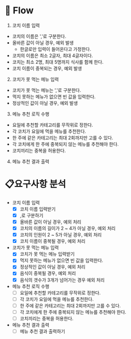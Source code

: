 # 🍔 Flow
1. 코치 이름 입력
  - 코치의 이름은 ','로 구분한다.
  - 올바른 값이 아닐 경우, 예외 발생
    - 한글로만 입력이 들어온다고 가정한다.
  - 코치의 이름은 최소 2글자, 최대 4글자이다.
  - 코치는 최소 2명, 최대 5명까지 식사를 함께 한다.
  - 코치 이름이 중복되는 경우, 예외 발생
2. 코치가 못 먹는 메뉴 입력
  - 코치가 못 먹는 메뉴는 ','로 구분한다.
  - 먹지 못하는 메뉴가 없으면 빈 값을 입력한다.
  - 정상적인 값이 아닐 경우, 예외 발생
3. 메뉴 추천 로직 수행
  - 요일에 추천할 카테고리를 무작위로 정한다.
  - 각 코치가 요일에 먹을 메뉴를 추천한다.
  - 한 주에 같은 카테고리는 최대 2회까지만 고를 수 있다.
  - 각 코치에게 한 주에 중복되지 않는 메뉴를 추천해야 한다.
  - 코치끼리는 중복을 허용한다.
4. 메뉴 추천 결과 출력

# 📋요구사항 분석
- 코치 이름 입력
  - [X] 코치 이름 입력받기
  - [X] ,로 구분하기
  - [X] 올바른 값이 아닐 경우, 예외 처리
  - [X] 코치의 이름의 길이가 2 ~ 4가 아닐 경우, 예외 처리
  - [X] 코치의 인원이 2 ~ 5가 아닐 경우, 예외 처리
  - [X] 코치 이름이 중복될 경우, 예외 처리
- 코치가 못 먹는 메뉴 입력
  - [X] 코치가 못 먹는 메뉴 입력받기
  - [X] 먹지 못하는 메뉴가 없으면 빈 값을 입력한다.
  - [X] 정상적인 값이 아닐 경우, 예외 처리
  - [X] 음식이 중복될 경우, 예외 처리
  - [X] 음식의 갯수가 3개가 넘어가는 경우 예외 처리
- 메뉴 추천 로직 수행
  - [ ] 요일에 추천할 카테고리를 무작위로 정한다.
  - [ ] 각 코치가 요일에 먹을 메뉴를 추천한다.
  - [ ] 한 주에 같은 카테고리는 최대 2회까지만 고를 수 있다.
  - [ ] 각 코치에게 한 주에 중복되지 않는 메뉴를 추천해야 한다.
  - [ ] 코치끼리는 중복을 허용한다.
- 메뉴 추천 결과 출력
  - [ ] 메뉴 추천 결과 출력하기
